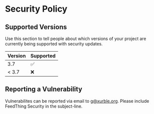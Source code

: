 # Security Policy

## Supported Versions

Use this section to tell people about which versions of your project are
currently being supported with security updates.

| Version | Supported          |
| ------- | ------------------ |
| 3.7     | :white_check_mark: |
| < 3.7   | :x:                |

## Reporting a Vulnerability

Vulnerabilites can be reported via email to g@xurble.org.  Please include FeedThing Security
in the subject-line.
